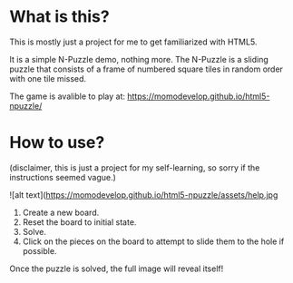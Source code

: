 # What is this?

This is mostly just a project for me to get familiarized with HTML5. 

It is a simple N-Puzzle demo, nothing more.
The N-Puzzle is a sliding puzzle that consists of a frame of numbered square tiles in random order with one tile missed.

The game is avalible to play at: https://momodevelop.github.io/html5-npuzzle/

# How to use?

(disclaimer, this is just a project for my self-learning, so sorry if the instructions seemed vague.)




![alt text](https://momodevelop.github.io/html5-npuzzle/assets/help.jpg


1.  Create a new board.
2.  Reset the board to initial state.
3.  Solve.
4.  Click on the pieces on the board to attempt to slide them to the hole if possible.

Once the puzzle is solved, the full image will reveal itself!

